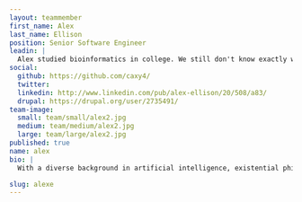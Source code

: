 ```yaml
---
layout: teammember
first_name: Alex
last_name: Ellison
position: Senior Software Engineer
leadin: |
  Alex studied bioinformatics in college. We still don't know exactly what that means, but we do know that it's given him a keen understanding of how humans interact with software.
social:
  github: https://github.com/caxy4/
  twitter:
  linkedin: http://www.linkedin.com/pub/alex-ellison/20/508/a83/
  drupal: https://drupal.org/user/2735491/
team-image:
  small: team/small/alex2.jpg
  medium: team/medium/alex2.jpg
  large: team/large/alex2.jpg
published: true
name: alex
bio: |
  With a diverse background in artificial intelligence, existential philosophy, and development economics, Alex brings a unique perspective to the team and helps our clients build comprehensive solutions that address a wide range of problems. Prior to joining our team, Alex attended Connecticut College and worked at Schrödinger developing computational chemistry software. On weekends, he can usually be found playing ice hockey. Last we checked, he still had all his teeth.

slug: alexe
---
```

